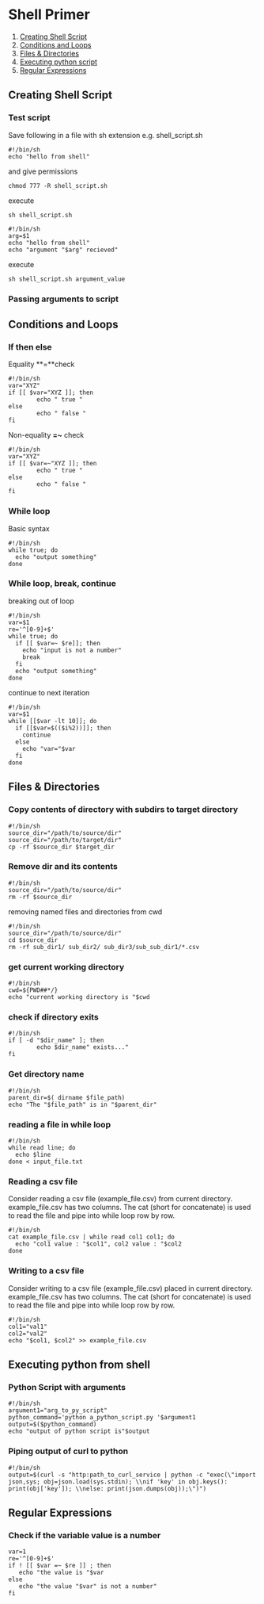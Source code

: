 # Shell Primer
1. [Creating Shell Script](#creating-shell-script)
2. [Conditions and Loops](#conditions-and-loops)
3. [Files & Directories](#files--directories)
4. [Executing python script](#executing-python-from-shell)
5. [Regular Expressions](#regular-expressions)
## Creating Shell Script
### Test script
Save following in a file with sh extension e.g. shell_script.sh 
```shell
#!/bin/sh
echo "hello from shell"
```
and give permissions
```shell
chmod 777 -R shell_script.sh
```
execute
```shell
sh shell_script.sh
```
```shell
#!/bin/sh
arg=$1
echo "hello from shell"
echo "argument "$arg" recieved"
```
execute
```shell
sh shell_script.sh argument_value
```

### Passing arguments to script

## Conditions and Loops
### If then else
Equality **=**check
```shell
#!/bin/sh
var="XYZ"
if [[ $var="XYZ ]]; then
		echo " true "		
else
		echo " false "		
fi
```
Non-equality **=~** check
```shell
#!/bin/sh
var="XYZ"
if [[ $var=~"XYZ ]]; then
		echo " true "		
else
		echo " false "		
fi
```

### While loop
Basic syntax
```shell
#!/bin/sh
while true; do   
  echo "output something"
done 
```
### While loop, break, continue
breaking out of loop
```shell
#!/bin/sh
var=$1
re='^[0-9]+$'
while true; do   
  if [[ $var=~ $re]]; then
    echo "input is not a number"
    break
  fi
  echo "output something"
done 
```
continue to next iteration
```shell
#!/bin/sh
var=$1
while [[$var -lt 10]]; do   
  if [[$var=$(($i%2))]]; then    
    continue
  else
    echo "var="$var
  fi  
done 
```

## Files & Directories
### Copy contents of directory with subdirs to target directory
```shell
#!/bin/sh
source_dir="/path/to/source/dir"
source_dir="/path/to/target/dir"
cp -rf $source_dir $target_dir
```
### Remove dir and its contents
```shell
#!/bin/sh
source_dir="/path/to/source/dir"
rm -rf $source_dir
```
removing named files and directories from cwd
```shell
#!/bin/sh
source_dir="/path/to/source/dir"
cd $source_dir
rm -rf sub_dir1/ sub_dir2/ sub_dir3/sub_sub_dir1/*.csv
```
### get current working directory
```shell
#!/bin/sh
cwd=${PWD##*/}
echo "current working directory is "$cwd
```
### check if directory exits
```shell
#!/bin/sh
if [ -d "$dir_name" ]; then
		echo $dir_name" exists..."		
fi
```
### Get directory name 
```shell
#!/bin/sh
parent_dir=$( dirname $file_path)
echo "The "$file_path" is in "$parent_dir"
```
### reading a file in while loop
```shell
#!/bin/sh
while read line; do   
  echo $line
done < input_file.txt
```
### Reading a csv file
Consider reading a csv file (example_file.csv) from current directory. example_file.csv has two columns.
The cat (short for concatenate) is used to read the file and pipe into while loop row by row.
```shell
#!/bin/sh
cat example_file.csv | while read col1 col1; do 
  echo "col1 value : "$col1", col2 value : "$col2
done
```
### Writing to a csv file
Consider writing to a csv file (example_file.csv) placed in current directory. example_file.csv has two columns.
The cat (short for concatenate) is used to read the file and pipe into while loop row by row.
```shell
#!/bin/sh
col1="val1"
col2="val2"
echo "$col1, $col2" >> example_file.csv
```
## Executing python from shell
### Python Script with arguments
```shell
#!/bin/sh
argument1="arg_to_py_script"
python_command='python a_python_script.py '$argument1
output=$($python_command)		
echo "output of python script is"$output
```
### Piping output of curl to python 
```shell
#!/bin/sh
output=$(curl -s "http:path_to_curl_service | python -c "exec(\"import json,sys; obj=json.load(sys.stdin); \\nif 'key' in obj.keys(): print(obj['key']); \\nelse: print(json.dumps(obj));\")")		
```
## Regular Expressions
### Check if the variable value is a number
```shell
var=1
re='^[0-9]+$'
if ! [[ $var =~ $re ]] ; then
   echo "the value is "$var    
else
   echo "the value "$var" is not a number"    
fi
```
